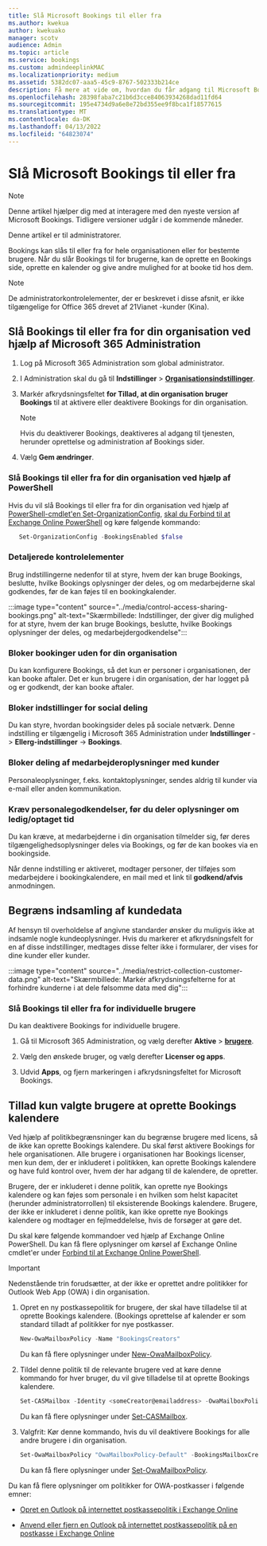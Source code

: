 ```yaml
---
title: Slå Microsoft Bookings til eller fra
ms.author: kwekua
author: kwekuako
manager: scotv
audience: Admin
ms.topic: article
ms.service: bookings
ms.custom: admindeeplinkMAC
ms.localizationpriority: medium
ms.assetid: 5382dc07-aaa5-45c9-8767-502333b214ce
description: Få mere at vide om, hvordan du får adgang til Microsoft Bookings i Microsoft 365.
ms.openlocfilehash: 28398faba7c21b6d3cce84063934268dad11fd64
ms.sourcegitcommit: 195e4734d9a6e8e72bd355ee9f8bca1f18577615
ms.translationtype: MT
ms.contentlocale: da-DK
ms.lasthandoff: 04/13/2022
ms.locfileid: "64823074"
---
```

# <a name="turn-microsoft-bookings-on-or-off"></a>Slå Microsoft Bookings til eller fra

> [!NOTE]
> Denne artikel hjælper dig med at interagere med den nyeste version af Microsoft Bookings. Tidligere versioner udgår i de kommende måneder.

Denne artikel er til administratorer. 

Bookings kan slås til eller fra for hele organisationen eller for bestemte brugere. Når du slår Bookings til for brugerne, kan de oprette en Bookings side, oprette en kalender og give andre mulighed for at booke tid hos dem.

> [!NOTE]
> De administratorkontrolelementer, der er beskrevet i disse afsnit, er ikke tilgængelige for Office 365 drevet af 21Vianet -kunder (Kina).

## <a name="turn-bookings-on-or-off-for-your-organization-using-the-microsoft-365-admin-center"></a>Slå Bookings til eller fra for din organisation ved hjælp af Microsoft 365 Administration

1. Log på Microsoft 365 Administration som global administrator.

2. I Administration skal du gå til **Indstillinger** \> <a href="https://go.microsoft.com/fwlink/p/?linkid=2053743" target="_blank">**Organisationsindstillinger**</a>.

3. Markér afkrydsningsfeltet **for Tillad, at din organisation bruger Bookings** til at aktivere eller deaktivere Bookings for din organisation.

   > [!NOTE]
   > Hvis du deaktiverer Bookings, deaktiveres al adgang til tjenesten, herunder oprettelse og administration af Bookings sider.

4. Vælg **Gem ændringer**.

### <a name="turn-bookings-on-or-off-for-your-organization-using-powershell"></a>Slå Bookings til eller fra for din organisation ved hjælp af PowerShell

Hvis du vil slå Bookings til eller fra for din organisation ved hjælp af [PowerShell-cmdlet'en Set-OrganizationConfig](/powershell/module/exchange/set-organizationconfig), [skal du Forbind til at Exchange Online PowerShell](/powershell/exchange/connect-to-exchange-online-powershell) og køre følgende kommando:

```PowerShell
   Set-OrganizationConfig -BookingsEnabled $false
```

### <a name="granular-controls"></a>Detaljerede kontrolelementer

Brug indstillingerne nedenfor til at styre, hvem der kan bruge Bookings, beslutte, hvilke Bookings oplysninger der deles, og om medarbejderne skal godkendes, før de kan føjes til en bookingkalender.

:::image type="content" source="../media/control-access-sharing-bookings.png" alt-text="Skærmbillede: Indstillinger, der giver dig mulighed for at styre, hvem der kan bruge Bookings, beslutte, hvilke Bookings oplysninger der deles, og medarbejdergodkendelse":::

### <a name="block-bookings-from-outside-your-organization"></a>Bloker bookinger uden for din organisation

Du kan konfigurere Bookings, så det kun er personer i organisationen, der kan booke aftaler. Det er kun brugere i din organisation, der har logget på og er godkendt, der kan booke aftaler.

### <a name="block-social-sharing-options"></a>Bloker indstillinger for social deling

Du kan styre, hvordan bookingsider deles på sociale netværk. Denne indstilling er tilgængelig i Microsoft 365 Administration under **Indstillinger** ->  **Ellerg-indstillinger** ->  **Bookings**.

### <a name="block-sharing-staff-details-with-customers"></a>Bloker deling af medarbejderoplysninger med kunder

Personaleoplysninger, f.eks. kontaktoplysninger, sendes aldrig til kunder via e-mail eller anden kommunikation.

### <a name="require-staff-approvals-before-sharing-freebusy-information"></a>Kræv personalegodkendelser, før du deler oplysninger om ledig/optaget tid

Du kan kræve, at medarbejderne i din organisation tilmelder sig, før deres tilgængelighedsoplysninger deles via Bookings, og før de kan bookes via en bookingside.

Når denne indstilling er aktiveret, modtager personer, der tilføjes som medarbejdere i bookingkalendere, en mail med et link til **godkend/afvis** anmodningen.

## <a name="restrict-collection-of-customer-data"></a>Begræns indsamling af kundedata

Af hensyn til overholdelse af angivne standarder ønsker du muligvis ikke at indsamle nogle kundeoplysninger. Hvis du markerer et afkrydsningsfelt for en af disse indstillinger, medtages disse felter ikke i formularer, der vises for dine kunder eller kunder.

:::image type="content" source="../media/restrict-collection-customer-data.png" alt-text="Skærmbillede: Markér afkrydsningsfelterne for at forhindre kunderne i at dele følsomme data med dig":::

### <a name="turn-bookings-on-or-off-for-individual-users"></a>Slå Bookings til eller fra for individuelle brugere

Du kan deaktivere Bookings for individuelle brugere.

1. Gå til Microsoft 365 Administration, og vælg derefter **Aktive** \> <a href="https://go.microsoft.com/fwlink/p/?linkid=834822" target="_blank">**brugere**</a>.

1. Vælg den ønskede bruger, og vælg derefter **Licenser og apps**.

1. Udvid **Apps**, og fjern markeringen i afkrydsningsfeltet for Microsoft Bookings.

## <a name="allow-only-selected-users-to-create-bookings-calendars"></a>Tillad kun valgte brugere at oprette Bookings kalendere

Ved hjælp af politikbegrænsninger kan du begrænse brugere med licens, så de ikke kan oprette Bookings kalendere. Du skal først aktivere Bookings for hele organisationen. Alle brugere i organisationen har Bookings licenser, men kun dem, der er inkluderet i politikken, kan oprette Bookings kalendere og have fuld kontrol over, hvem der har adgang til de kalendere, de opretter.

Brugere, der er inkluderet i denne politik, kan oprette nye Bookings kalendere og kan føjes som personale i en hvilken som helst kapacitet (herunder administratorrollen) til eksisterende Bookings kalendere. Brugere, der ikke er inkluderet i denne politik, kan ikke oprette nye Bookings kalendere og modtager en fejlmeddelelse, hvis de forsøger at gøre det.

Du skal køre følgende kommandoer ved hjælp af Exchange Online PowerShell. Du kan få flere oplysninger om kørsel af Exchange Online cmdlet'er under [Forbind til at Exchange Online PowerShell](/powershell/exchange/connect-to-exchange-online-powershell).

> [!IMPORTANT]
> Nedenstående trin forudsætter, at der ikke er oprettet andre politikker for Outlook Web App (OWA) i din organisation.

1. Opret en ny postkassepolitik for brugere, der skal have tilladelse til at oprette Bookings kalendere. (Bookings oprettelse af kalender er som standard tilladt af politikker for nye postkasser.

   ```PowerShell
   New-OwaMailboxPolicy -Name "BookingsCreators"
   ```

   Du kan få flere oplysninger under [New-OwaMailboxPolicy](/powershell/module/exchange/new-owamailboxpolicy).

2. Tildel denne politik til de relevante brugere ved at køre denne kommando for hver bruger, du vil give tilladelse til at oprette Bookings kalendere.

   ```PowerShell
   Set-CASMailbox -Identity <someCreator@emailaddress> -OwaMailboxPolicy "BookingsCreators"
   ```

   Du kan få flere oplysninger under [Set-CASMailbox](/powershell/module/exchange/set-casmailbox).

3. Valgfrit: Kør denne kommando, hvis du vil deaktivere Bookings for alle andre brugere i din organisation.

   ```PowerShell
   Set-OwaMailboxPolicy "OwaMailboxPolicy-Default" -BookingsMailboxCreationEnabled:$false
   ```

   Du kan få flere oplysninger under [Set-OwaMailboxPolicy](/powershell/module/exchange/set-owamailboxpolicy).

Du kan få flere oplysninger om politikker for OWA-postkasser i følgende emner:

- [Opret en Outlook på internettet postkassepolitik i Exchange Online](/exchange/clients-and-mobile-in-exchange-online/outlook-on-the-web/create-outlook-web-app-mailbox-policy)

- [Anvend eller fjern en Outlook på internettet postkassepolitik på en postkasse i Exchange Online](/exchange/clients-and-mobile-in-exchange-online/outlook-on-the-web/create-outlook-web-app-mailbox-policy)
